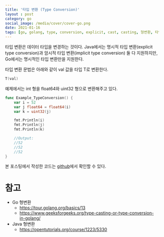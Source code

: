 ```yaml
---
title: '타입 변환 (Type Conversion)'
layout : post
category: go
social_image: /media/cover/cover-go.png
date: 2021-01-16
tags: [go, golang, type, conversion, explicit, cast, casting, 형변환, 타입변환, 타입, 변환, 명시적, 고, 고랭, 캐스팅]
---
```


타입 변환은 데이터 타입을 변경하는 것이다. Java에서는 명시적 타입 변환(explicit type conversion)과 암시적 타입 변환(implicit type conversion) 둘 다 지원하지만, Go에서는 명시적인 타입 변환만을 지원한다. 

타입 변환 문법은 아래와 같이 val 값을 타입 T로 변환한다.

```go
T(val)
```

예제에서는 int 형을 float64와 uint32 형으로 변환해주고 있다. 

```go
func Example_TypeConversion() {
	var i = 52
	var j float64 = float64(i)
	var k = uint32(j)

	fmt.Println(i)
	fmt.Println(j)
	fmt.Println(k)

	//Output:
	//52
	//52
	//52
}
```



본 포스팅에서 작성한 코드는 [github](https://github.com/kenshin579/tutorials-go/tree/master/go-type-conversion)에서 확인할 수 있다.

# 참고

- Go 형변환
  - https://tour.golang.org/basics/13
  - https://www.geeksforgeeks.org/type-casting-or-type-conversion-in-golang/
- Java 형변환
  - https://opentutorials.org/course/1223/5330
